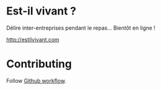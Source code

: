# Est-il vivant ? #

Délire inter-entreprises pendant le repas... Bientôt en ligne !

http://estilvivant.com  

# Contributing #
Follow [Github workflow](http://scottchacon.com/2011/08/31/github-flow.html "GitHub Flow by Scott Chacon").